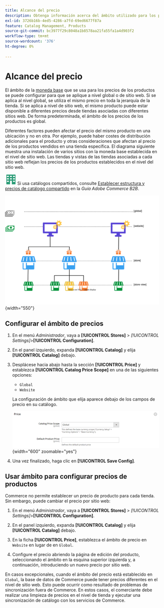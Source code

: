 ```yaml
---
title: Alcance del precio
description: Obtenga información acerca del ámbito utilizado para los precios de los productos, que se pueden configurar para aplicarse a nivel global o de sitio web.
exl-id: 3726b16b-4ed5-4286-a7fd-69ed6677f87a
feature: Catalog Management, Products
source-git-commit: bc3977f29c8048a1b8578aa21fa55fa1a4d903f2
workflow-type: tm+mt
source-wordcount: '376'
ht-degree: 0%

---
```


# Alcance del precio

El ámbito de la [moneda base](../stores-purchase/currency-configuration.md) que se usa para los precios de los productos se puede configurar para que se aplique a nivel global o de sitio web. Si se aplica al nivel global, se utiliza el mismo precio en toda la jerarquía de la tienda. Si se aplica a nivel de sitio web, el mismo producto puede estar disponible a diferentes precios desde tiendas asociadas con diferentes sitios web. De forma predeterminada, el ámbito de los precios de los productos es global.

Diferentes factores pueden afectar el precio del mismo producto en una ubicación y no en otra. Por ejemplo, puede haber costes de distribución adicionales para el producto y otras consideraciones que afectan al precio de los productos vendidos en una tienda específica. El diagrama siguiente muestra una instalación de varios sitios con la moneda base establecida en el nivel de sitio web. Las tiendas y vistas de las tiendas asociadas a cada sitio web reflejan los precios de los productos establecidos en el nivel del sitio web.

![Adobe Commerce B2B](../assets/b2b.svg) Si usa catálogos compartidos, consulte [Establecer estructura y precios de catálogo compartido](../b2b/catalog-shared-pricing-structure.md) en la _Guía Adobe Commerce B2B_.

![Diagrama del ámbito del precio](./assets/catalog-price-scope.svg){width="550"}

## Configurar el ámbito de precios

1. En el menú _Administrador_, vaya a **[!UICONTROL Stores]** > _[!UICONTROL Settings]_>**[!UICONTROL Configuration]**.

1. En el panel izquierdo, expanda **[!UICONTROL Catalog]** y elija **[!UICONTROL Catalog]** debajo.

1. Desplácese hacia abajo hasta la sección **[!UICONTROL Price]** y establezca **[!UICONTROL Catalog Price Scope]** en una de las siguientes opciones:

   - `Global`
   - `Website`

   La configuración de ámbito que elija aparece debajo de los campos de precio en su catálogo.

   ![Ámbito de precio de catálogo](./assets/catalog-price.png){width="600" zoomable="yes"}

1. Una vez finalizado, haga clic en **[!UICONTROL Save Config]**.

## Usar ámbito para configurar precios de productos

Commerce no permite establecer un precio de producto para cada tienda. Sin embargo, puede cambiar el precio por sitio web:

1. En el menú _Administrador_, vaya a **[!UICONTROL Stores]** > _[!UICONTROL Settings]_>**[!UICONTROL Configuration]**.

1. En el panel izquierdo, expanda **[!UICONTROL Catalog]** y elija **[!UICONTROL Catalog]** debajo.

1. En la ficha **[!UICONTROL Price]**, establezca el ámbito de precio en `Website` en lugar de en `Global`.

1. Configure el precio abriendo la página de edición del producto, seleccionando el ámbito en la esquina superior izquierda y, a continuación, introduciendo un nuevo precio por sitio web.

En casos excepcionales, cuando el ámbito del precio está establecido en `Global`, la base de datos de Commerce puede tener precios diferentes en el nivel de sitio web. Esto puede ocurrir como resultado de problemas de sincronización fuera de Commerce. En estos casos, el comerciante debe realizar una limpieza de precios en el nivel de tienda y ejecutar una sincronización de catálogo con los servicios de Commerce.